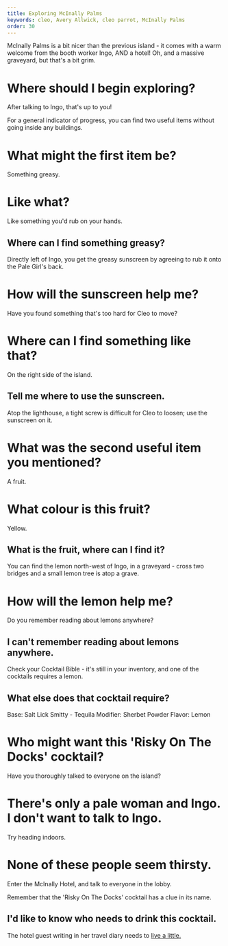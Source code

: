 ```yaml
---
title: Exploring McInally Palms
keywords: cleo, Avery Allwick, cleo parrot, McInally Palms
order: 30
---
```


McInally Palms is a bit nicer than the previous island - it comes with a warm welcome from the booth worker Ingo, AND a hotel! Oh, and a massive graveyard, but that's a bit grim.

# Where should I begin exploring?
After talking to Ingo, that's up to you!

For a general indicator of progress, you can find two useful items without going inside any buildings.

# What might the first item be?
Something greasy.

# Like what?
Like something you'd rub on your hands.

## Where can I find something greasy?
Directly left of Ingo, you get the greasy sunscreen by agreeing to rub it onto the Pale Girl's back.

# How will the sunscreen help me?
Have you found something that's too hard for Cleo to move?

# Where can I find something like that?
On the right side of the island.

## Tell me where to use the sunscreen.
Atop the lighthouse, a tight screw is difficult for Cleo to loosen; use the sunscreen on it.

# What was the second useful item you mentioned?
A fruit.

# What colour is this fruit?
Yellow.

## What is the fruit, where can I find it?
You can find the lemon north-west of Ingo, in a graveyard - cross two bridges and a small lemon tree is atop a grave.

# How will the lemon help me?
Do you remember reading about lemons anywhere?

## I can't remember reading about lemons anywhere.
Check your Cocktail Bible - it's still in your inventory, and one of the cocktails requires a lemon.

## What else does that cocktail require?

Base: Salt Lick Smitty - Tequila
Modifier: Sherbet Powder
Flavor: Lemon

# Who might want this 'Risky On The Docks' cocktail?
Have you thoroughly talked to everyone on the island?

# There's only a pale woman and Ingo. I don't want to talk to Ingo.
Try heading indoors.

# None of these people seem thirsty.
Enter the McInally Hotel, and talk to everyone in the lobby.

Remember that the 'Risky On The Docks' cocktail has a clue in its name.

## I'd like to know who needs to drink this cocktail.
The hotel guest writing in her travel diary needs to [live a little.](hotelguest.md)